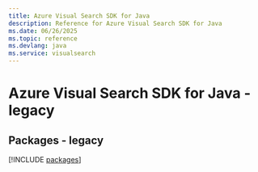 ```yaml
---
title: Azure Visual Search SDK for Java
description: Reference for Azure Visual Search SDK for Java
ms.date: 06/26/2025
ms.topic: reference
ms.devlang: java
ms.service: visualsearch
---
```

# Azure Visual Search SDK for Java - legacy
## Packages - legacy
[!INCLUDE [packages](visual-search-index.md)]